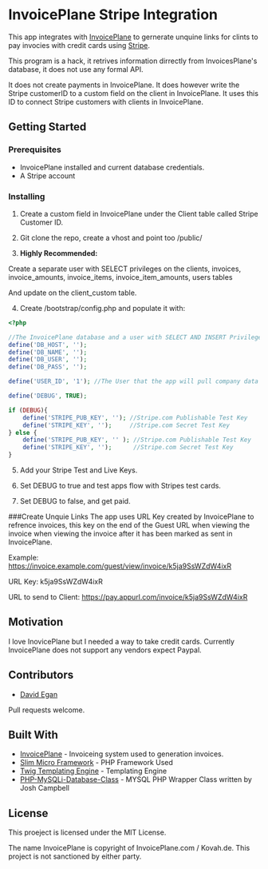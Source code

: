 # InvoicePlane Stripe Integration

This app integrates with [InvoicePlane](https://invoiceplane.com/) to gernerate unquine links for clints to pay invocies with credit cards using [Stripe](https://stripe.com/).

This program is a hack, it retrives information dirrectly from InvoicesPlane's database, it does not use any formal API. 

It does not create payments in InvoicePlane. It does however write the Stripe customerID to a custom field on the client in InvoicePlane. It uses this ID to connect Stripe customers with clients in InvoicePlane.

## Getting Started

### Prerequisites

* InvoicePlane installed and current database credentials.
* A Stripe account

### Installing

1. Create a custom field in InvoicePlane under the Client table called Stripe Customer ID.

2. Git clone the repo, create a vhost and point too /public/

3. **Highly Recommended:**

  Create a separate user with SELECT privileges on the clients, invoices, invoice_amounts, invoice_items, invoice_item_amounts, users tables

  And update on the client_custom table.

4. Create /bootstrap/config.php and populate it with:
  ```php
  <?php
  
  //The InvoicePlane database and a user with SELECT AND INSERT Privileges
  define('DB_HOST', ''); 
  define('DB_NAME', '');
  define('DB_USER', '');
  define('DB_PASS', '');

  define('USER_ID', '1'); //The User that the app will pull company data from when displaying on invoice

  define('DEBUG', TRUE);

  if (DEBUG){
	  define('STRIPE_PUB_KEY', ''); //Stripe.com Publishable Test Key
	  define('STRIPE_KEY', '');     //Stripe.com Secret Test Key
  } else {
	  define('STRIPE_PUB_KEY', '' ); //Stripe.com Publishable Test Key
	  define('STRIPE_KEY', '');      //Stripe.com Secret Test Key
  }
  ```
5. Add your Stripe Test and Live Keys.

6. Set DEBUG to true and test apps flow with Stripes test cards.

7. Set DEBUG to false, and get paid.

###Create Unquie Links
The app uses URL Key created by InvoicePlane to refrence invoices, this key on the end of the Guest URL when viewing the invoice when viewing the invoice after it has been marked as sent in InvoicePlane.

Example: https://invoice.example.com/guest/view/invoice/k5ja9SsWZdW4ixR

URL Key: k5ja9SsWZdW4ixR

URL to send to Client: https://pay.appurl.com/invoice/k5ja9SsWZdW4ixR


## Motivation

I love InovicePlane but I needed a way to take credit cards. Currently InvoicePlane does not support any vendors expect Paypal.

## Contributors

* [David Egan](https://degan.org/)

Pull requests welcome.

## Built With

* [InvoicePlane](https://invoiceplane.com/) - Invoiceing system used to generation invoices.
* [Slim Micro Framework](https://www.slimframework.com/) - PHP Framework Used
* [Twig Templating Engine](http://twig.sensiolabs.org/) - Templating Engine
* [PHP-MySQLi-Database-Class](https://github.com/joshcam/PHP-MySQLi-Database-Class#select-query) - MYSQL PHP Wrapper Class written by Josh Campbell

## License

This proeject is licensed under the MIT License.

The name InvoicePlane is copyright of InvoicePlane.com / Kovah.de. This project is not sanctioned by either party. 
